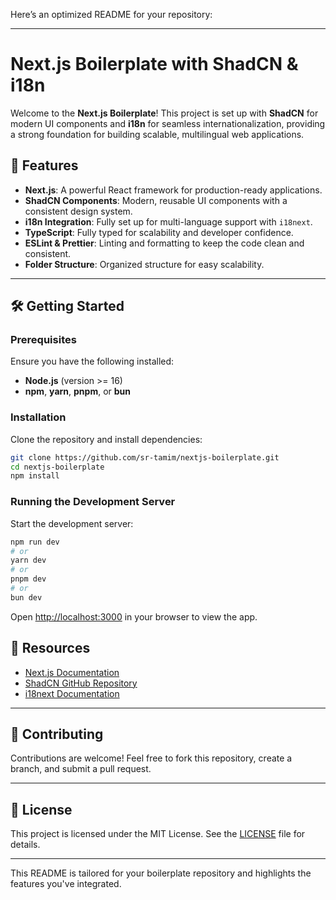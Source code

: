 Here’s an optimized README for your repository:

---

# Next.js Boilerplate with ShadCN & i18n

Welcome to the **Next.js Boilerplate**! This project is set up with **ShadCN** for modern UI components and **i18n** for seamless internationalization, providing a strong foundation for building scalable, multilingual web applications.

## 🚀 Features

- **Next.js**: A powerful React framework for production-ready applications.
- **ShadCN Components**: Modern, reusable UI components with a consistent design system.
- **i18n Integration**: Fully set up for multi-language support with `i18next`.
- **TypeScript**: Fully typed for scalability and developer confidence.
- **ESLint & Prettier**: Linting and formatting to keep the code clean and consistent.
- **Folder Structure**: Organized structure for easy scalability.

---

## 🛠️ Getting Started

### Prerequisites

Ensure you have the following installed:

- **Node.js** (version >= 16)
- **npm**, **yarn**, **pnpm**, or **bun**

### Installation

Clone the repository and install dependencies:

```bash
git clone https://github.com/sr-tamim/nextjs-boilerplate.git
cd nextjs-boilerplate
npm install
```

### Running the Development Server

Start the development server:

```bash
npm run dev
# or
yarn dev
# or
pnpm dev
# or
bun dev
```

Open [http://localhost:3000](http://localhost:3000) in your browser to view the app.


## 📖 Resources

- [Next.js Documentation](https://nextjs.org/docs)
- [ShadCN GitHub Repository](https://github.com/ShadCN)
- [i18next Documentation](https://react.i18next.com/)

---

## 💬 Contributing

Contributions are welcome! Feel free to fork this repository, create a branch, and submit a pull request.

---

## 📜 License

This project is licensed under the MIT License. See the [LICENSE](LICENSE) file for details.

--- 

This README is tailored for your boilerplate repository and highlights the features you've integrated.
